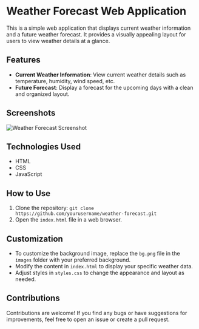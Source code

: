 # Weather Forecast Web Application

This is a simple web application that displays current weather information and a future weather forecast. It provides a visually appealing layout for users to view weather details at a glance.

## Features

- **Current Weather Information**: View current weather details such as temperature, humidity, wind speed, etc.
- **Future Forecast**: Display a forecast for the upcoming days with a clean and organized layout.

## Screenshots

![Weather Forecast Screenshot](Screenshots(98).png)

## Technologies Used

- HTML
- CSS
- JavaScript 

## How to Use

1. Clone the repository: `git clone https://github.com/yourusername/weather-forecast.git`
2. Open the `index.html` file in a web browser.

## Customization

- To customize the background image, replace the `bg.png` file in the `images` folder with your preferred background.
- Modify the content in `index.html` to display your specific weather data.
- Adjust styles in `styles.css` to change the appearance and layout as needed.

## Contributions

Contributions are welcome! If you find any bugs or have suggestions for improvements, feel free to open an issue or create a pull request.

